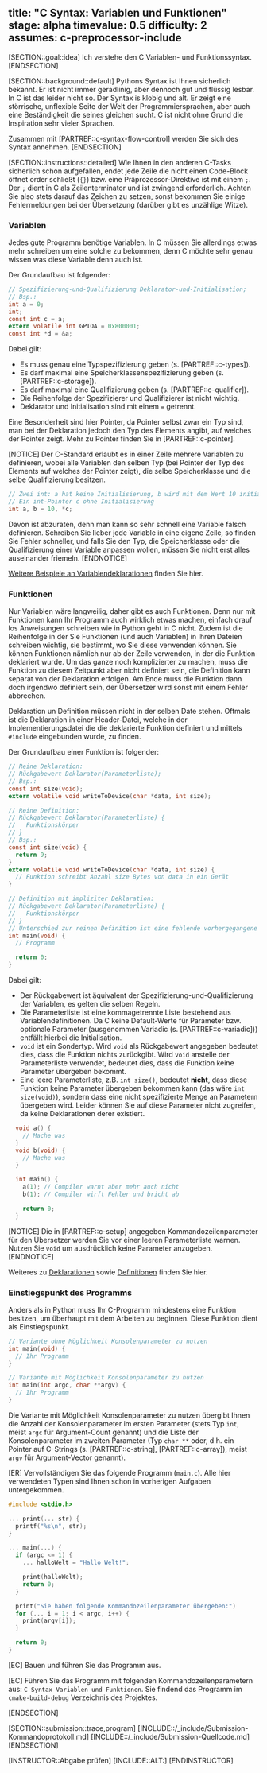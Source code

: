 title: "C Syntax: Variablen und Funktionen"
stage: alpha
timevalue: 0.5
difficulty: 2
assumes: c-preprocessor-include
---
[SECTION::goal::idea]
Ich verstehe den C Variablen- und Funktionssyntax.
[ENDSECTION]

[SECTION::background::default]
Pythons Syntax ist Ihnen sicherlich bekannt.
Er ist nicht immer geradlinig, aber dennoch gut und flüssig lesbar.
In C ist das leider nicht so.
Der Syntax is klobig und alt.
Er zeigt eine störrische, unflexible Seite der Welt der Programmiersprachen, aber auch eine
Beständigkeit die seines gleichen sucht.
C ist nicht ohne Grund die Inspiration sehr vieler Sprachen.

Zusammen mit [PARTREF::c-syntax-flow-control] werden Sie sich des Syntax annehmen.
[ENDSECTION]

[SECTION::instructions::detailed]
Wie Ihnen in den anderen C-Tasks sicherlich schon aufgefallen, endet jede Zeile die nicht einen
Code-Block öffnet order schließt (`{}`) bzw. eine Präprozessor-Direktive ist mit einem `;`.
Der `;` dient in C als Zeilenterminator und ist zwingend erforderlich.
Achten Sie also stets darauf das Zeichen zu setzen, sonst bekommen Sie einige Fehlermeldungen bei
der Übersetzung (darüber gibt es unzählige Witze).


### Variablen

Jedes gute Programm benötige Variablen.
In C müssen Sie allerdings etwas mehr schreiben um eine solche zu bekommen, denn C möchte sehr
genau wissen was diese Variable denn auch ist.

Der Grundaufbau ist folgender:
```c
// Spezifizierung-und-Qualifizierung Deklarator-und-Initialisation;
// Bsp.:
int a = 0;
int;
const int c = a;
extern volatile int GPIOA = 0x800001;
const int *d = &a;
```

Dabei gilt:

- Es muss genau eine Typspezifizierung geben (s. [PARTREF::c-types]).
- Es darf maximal eine Speicherklassenspezifizierung geben (s. [PARTREF::c-storage]).
- Es darf maximal eine Qualifizierung geben (s. [PARTREF::c-qualifier]).
- Die Reihenfolge der Spezifizierer und Qualifizierer ist nicht wichtig.
- Deklarator und Initialisation sind mit einem `=` getrennt.

Eine Besonderheit sind hier Pointer, da Pointer selbst zwar ein Typ sind, man bei der Deklaration
jedoch den Typ des Elements angibt, auf welches der Pointer zeigt.
Mehr zu Pointer finden Sie in [PARTREF::c-pointer].

[NOTICE]
Der C-Standard erlaubt es in einer Zeile mehrere Variablen zu definieren, wobei alle Variablen den
selben Typ (bei Pointer der Typ des Elements auf welches der Pointer zeigt), die selbe
Speicherklasse und die selbe Qualifizierung besitzen.
```c
// Zwei int: a hat keine Initialisierung, b wird mit dem Wert 10 initialisiert
// Ein int-Pointer c ohne Initialisierung
int a, b = 10, *c;
```

Davon ist abzuraten, denn man kann so sehr schnell eine Variable falsch definieren.
Schreiben Sie lieber jede Variable in eine eigene Zeile, so finden Sie Fehler schneller, und falls
Sie den Typ, die Speicherklasse oder die Qualifizierung einer Variable anpassen wollen, müssen
Sie nicht erst alles auseinander friemeln.
[ENDNOTICE]

[Weitere Beispiele an Variablendeklarationen](https://en.cppreference.com/w/c/language/declarations)
finden Sie hier.


### Funktionen

Nur Variablen wäre langweilig, daher gibt es auch Funktionen.
Denn nur mit Funktionen kann Ihr Programm auch wirklich etwas machen, einfach drauf los Anweisungen
schreiben wie in Python geht in C nicht.
Zudem ist die Reihenfolge in der Sie Funktionen (und auch Variablen) in Ihren Dateien schreiben
wichtig, sie bestimmt, wo Sie diese verwenden können.
Sie können Funktionen nämlich nur ab der Zeile verwenden, in der die Funktion
deklariert wurde.
Um das ganze noch komplizierter zu machen, muss die Funktion zu diesem Zeitpunkt aber nicht
definiert sein, die Definition kann separat von der Deklaration erfolgen.
Am Ende muss die Funktion dann doch irgendwo definiert sein, der Übersetzer wird sonst
mit einem Fehler abbrechen.

Deklaration un Definition müssen nicht in der selben Date stehen.
Oftmals ist die Deklaration in einer Header-Datei, welche in der Implementierungsdatei die
die deklarierte Funktion definiert und mittels `#include` eingebunden wurde, zu finden.

Der Grundaufbau einer Funktion ist folgender:
```c
// Reine Deklaration:
// Rückgabewert Deklarator(Parameterliste);
// Bsp.:
const int size(void);
extern volatile void writeToDevice(char *data, int size);

// Reine Definition:
// Rückgabewert Deklarator(Parameterliste) {
//   Funktionskörper
// }
// Bsp.:
const int size(void) {
  return 9;
}
extern volatile void writeToDevice(char *data, int size) {
  // Funktion schreibt Anzahl size Bytes von data in ein Gerät
}

// Definition mit impliziter Deklaration:
// Rückgabewert Deklarator(Parameterliste) {
//   Funktionskörper
// }
// Unterschied zur reinen Definition ist eine fehlende vorhergegangene reine Deklaration
int main(void) {
  // Programm

  return 0;
}
```
Dabei gilt:

- Der Rückgabewert ist äquivalent der Spezifizierung-und-Qualifizierung der Variablen, es gelten
  die selben Regeln.
- Die Parameterliste ist eine kommagetrennte Liste bestehend aus Variablendefinitionen.
  Da C keine Default-Werte für Parameter bzw. optionale Parameter (ausgenommen Variadic
  (s. [PARTREF::c-variadic])) entfällt hierbei die Initialisation.
- `void` ist ein Sondertyp.
  Wird `void` als Rückgabewert angegeben bedeutet dies, dass die Funktion nichts zurückgibt.
  Wird `void` anstelle der Parameterliste verwendet, bedeutet dies, dass die Funktion keine
  Parameter übergeben bekommt.
- Eine leere Parameterliste, z.B. `int size()`, bedeutet **nicht**, dass diese Funktion keine
  Parameter übergeben bekommen kann (das wäre `int size(void)`), sondern dass eine nicht
  spezifizierte Menge an Parametern übergeben wird.
  Leider können Sie auf diese Parameter nicht zugreifen, da keine Deklarationen derer existiert.
```c
  void a() {
    // Mache was
  }
  void b(void) {
    // Mache was
  }

  int main() {
    a(1); // Compiler warnt aber mehr auch nicht
    b(1); // Compiler wirft Fehler und bricht ab

    return 0;
  }
```

[NOTICE]
Die in [PARTREF::c-setup] angegeben Kommandozeilenparameter für den Übersetzer werden Sie vor einer
leeren Parameterliste warnen.
Nutzen Sie `void` um ausdrücklich keine Parameter anzugeben.
[ENDNOTICE]

Weiteres zu
[Deklarationen](https://en.cppreference.com/w/c/language/function_declaration)
sowie
[Definitionen](https://en.cppreference.com/w/c/language/function_definition)
finden Sie hier.


### Einstiegspunkt des Programms

Anders als in Python muss Ihr C-Programm mindestens eine Funktion besitzen, um überhaupt mit dem
Arbeiten zu beginnen.
Diese Funktion dient als Einstiegspunkt.
```c
// Variante ohne Möglichkeit Konsolenparameter zu nutzen
int main(void) {
  // Ihr Programm
}

// Variante mit Möglichkeit Konsolenparameter zu nutzen
int main(int argc, char **argv) {
  // Ihr Programm
}
```
Die Variante mit Möglichkeit Konsolenparameter zu nutzen übergibt Ihnen die Anzahl der
Konsolenparameter im ersten Parameter (stets Typ `int`, meist `argc` für Argument-Count genannt)
und die Liste der Konsolenparameter im zweiten Parameter (Typ `char **` oder, d.h. ein Pointer auf
C-Strings (s. [PARTREF::c-string], [PARTREF::c-array]), meist `argv` für Argument-Vector genannt).

[ER] Vervollständigen Sie das folgende Programm (`main.c`).
Alle hier verwendeten Typen sind Ihnen schon in vorherigen Aufgaben untergekommen.
```c
#include <stdio.h>

... print(... str) {
  printf("%s\n", str);
}

... main(...) {
  if (argc <= 1) {
    ... halloWelt = "Hallo Welt!";

    print(halloWelt);
    return 0;
  }

  print("Sie haben folgende Kommandozeilenparameter übergeben:")
  for (... i = 1; i < argc, i++) {
    print(argv[i]);
  }

  return 0;
}
```

[EC] Bauen und führen Sie das Programm aus.

[EC] Führen Sie das Programm mit folgenden Kommandozeilenparametern aus:
`C Syntax Variablen und Funktionen`.
Sie findend das Programm im `cmake-build-debug` Verzeichnis des Projektes.

[ENDSECTION]

[SECTION::submission::trace,program]
[INCLUDE::/_include/Submission-Kommandoprotokoll.md]
[INCLUDE::/_include/Submission-Quellcode.md]
[ENDSECTION]

[INSTRUCTOR::Abgabe prüfen]
[INCLUDE::ALT:]
[ENDINSTRUCTOR]